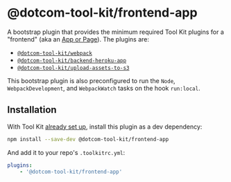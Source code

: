 # @dotcom-tool-kit/frontend-app

A bootstrap plugin that provides the minimum required Tool Kit plugins for a "frontend" (aka an [App or Page](https://github.com/Financial-Times/next/wiki/Naming-Conventions#apps)). The plugins are:

- [`@dotcom-tool-kit/webpack`](https://github.com/Financial-Times/dotcom-tool-kit/tree/main/plugins/webpack)
- [`@dotcom-tool-kit/backend-heroku-app`](https://github.com/Financial-Times/dotcom-tool-kit/tree/main/plugins/backend-heroku-app)
- [`@dotcom-tool-kit/upload-assets-to-s3`](https://github.com/Financial-Times/dotcom-tool-kit/tree/main/plugins/upload-assets-to-s3)

This bootstrap plugin is also preconfigured to run the `Node`, `WebpackDevelopment`, and `WebpackWatch` tasks on the hook `run:local`.

## Installation

With Tool Kit [already set up](https://github.com/financial-times/dotcom-tool-kit#installing-and-using-tool-kit), install this plugin as a dev dependency:

```sh
npm install --save-dev @dotcom-tool-kit/frontend-app
```

And add it to your repo's `.toolkitrc.yml`:

```yaml
plugins:
    - '@dotcom-tool-kit/frontend-app'
```
